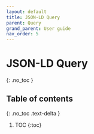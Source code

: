 ```yaml
---
layout: default
title: JSON-LD Query
parent: Query
grand_parent: User guide
nav_order: 5
---
```


# JSON-LD Query
{: .no_toc }

## Table of contents
{: .no_toc .text-delta }

1. TOC
{:toc}
